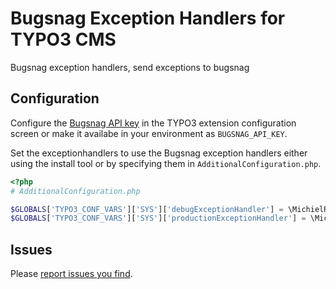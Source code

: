 # Bugsnag Exception Handlers for TYPO3 CMS

Bugsnag exception handlers, send exceptions to bugsnag

## Configuration

Configure the [Bugsnag API key](https://app.bugsnag.com/) in the TYPO3 extension configuration screen or make it availabe in your environment as `BUGSNAG_API_KEY`.

Set the exceptionhandlers to use the Bugsnag exception handlers either using the install tool or by specifying them in `AdditionalConfiguration.php`.

```php
<?php
# AdditionalConfiguration.php

$GLOBALS['TYPO3_CONF_VARS']['SYS']['debugExceptionHandler'] = \MichielRoos\Bugsnag\Core\Error\DebugExceptionHandler::class;
$GLOBALS['TYPO3_CONF_VARS']['SYS']['productionExceptionHandler'] = \MichielRoos\Bugsnag\Core\Error\ProductionExceptionHandler::class;
```

## Issues

Please [report issues you find](https://github.com/Tuurlijk/t3ext-bugsnag/issues).

